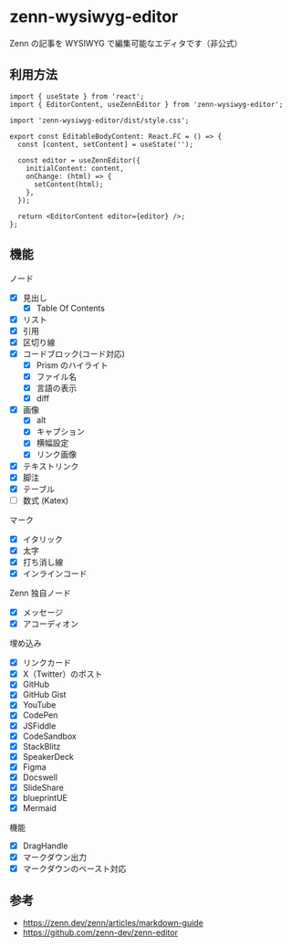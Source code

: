 # zenn-wysiwyg-editor

Zenn の記事を WYSIWYG で編集可能なエディタです（非公式）

## 利用方法

```tsx
import { useState } from 'react';
import { EditorContent, useZennEditor } from 'zenn-wysiwyg-editor';

import 'zenn-wysiwyg-editor/dist/style.css';

export const EditableBodyContent: React.FC = () => {
  const [content, setContent] = useState('');

  const editor = useZennEditor({
    initialContent: content,
    onChange: (html) => {
      setContent(html);
    },
  });

  return <EditorContent editor={editor} />;
};
```

## 機能

ノード

- [x] 見出し
  - [x] Table Of Contents
- [x] リスト
- [x] 引用
- [x] 区切り線
- [x] コードブロック(コード対応)
  - [x] Prism のハイライト
  - [x] ファイル名
  - [x] 言語の表示
  - [x] diff
- [x] 画像
  - [x] alt
  - [x] キャプション
  - [x] 横幅設定
  - [x] リンク画像
- [x] テキストリンク
- [x] 脚注
- [x] テーブル
- [ ] 数式 (Katex)

マーク

- [x] イタリック
- [x] 太字
- [x] 打ち消し線
- [x] インラインコード

Zenn 独自ノード

- [x] メッセージ
- [x] アコーディオン

埋め込み

- [x] リンクカード
- [x] X（Twitter）のポスト
- [x] GitHub
- [x] GitHub Gist
- [x] YouTube
- [x] CodePen
- [x] JSFiddle
- [x] CodeSandbox
- [x] StackBlitz
- [x] SpeakerDeck
- [x] Figma
- [x] Docswell
- [x] SlideShare
- [x] blueprintUE
- [x] Mermaid

機能

- [x] DragHandle
- [x] マークダウン出力
- [x] マークダウンのペースト対応

## 参考

- https://zenn.dev/zenn/articles/markdown-guide
- https://github.com/zenn-dev/zenn-editor
